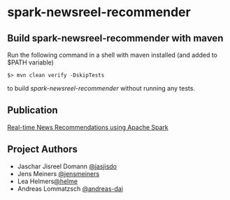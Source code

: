 # spark-newsreel-recommender

## Build spark-newsreel-recommender with maven

Run the following command in a shell with maven installed (and added to $PATH variable)

```
$> mvn clean verify -DskipTests
```

to build *spark-newsreel-recommender* without running any tests. 

## Publication

[Real-time News Recommendations using Apache Spark](http://ceur-ws.org/Vol-1609/16090628.pdf)

## Project Authors

* Jaschar Jisreel Domann [@jasjisdo](https://github.com/jasjisdo)
* Jens Meiners [@jensmeiners](https://github.com/JensMeiners)
* Lea Helmers[@helme](https://github.com/helme)
*  Andreas Lommatzsch [@andreas-dai](https://github.com/andreas-dai)
